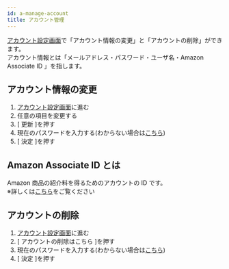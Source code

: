 ```yaml
---
id: a-manage-account
title: アカウント管理
---
```


<a href="https://mathlog.info/users/edit" target="_blank" rel="noopener">アカウント設定画面</a>で「アカウント情報の変更」と「アカウントの削除」ができます。<br>
アカウント情報とは「メールアドレス・パスワード・ユーザ名・Amazon Associate ID 」を指します。

## アカウント情報の変更

1. <a href="https://mathlog.info/users/edit" target="_blank" rel="noopener">アカウント設定画面</a>に進む
1. 任意の項目を変更する
1. [ 更新 ]を押す
1. 現在のパスワードを入力する(わからない場合は[こちら](https://help.mathlog.info/docs/a-login#パスワードを忘れた場合))
1. [ 決定 ]を押す

## Amazon Associate ID とは

Amazon 商品の紹介料を得るためのアカウントの ID です。<br>
※詳しくは<a href="https://affiliate.amazon.co.jp/" target="_blank" rel="noopener noreferer">こちら</a>をご覧ください

## アカウントの削除

1. <a href="https://mathlog.info/users/edit" target="_blank" rel="noopener">アカウント設定画面</a>に進む
1. [ アカウントの削除はこちら ]を押す
1. 現在のパスワードを入力する(わからない場合は<a href="https://help.mathlog.info/docs/a-login#パスワードを忘れた場合" target="_blank" rel="noopener">こちら</a>)
1. [ 決定 ]を押す
